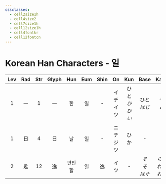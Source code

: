 ```yaml
---
cssclasses:
  - cell2size1h
  - cell4size2
  - cell7size1h
  - cell12size1h
  - cell4fontkr
  - cell12fontcn
---
```


# Korean Han Characters - 일

| Lev | Rad | Str | Glyph | Hun | Eum | Shin |    On    |       Kun       |      Base      |       Kana       | Simp | Man | Can  | Viet |
| :-: | :-: | :-: | :---: | :-: | :-: | :--: | :------: | :-------------: | :------------: | :--------------: | :--: | :-: | :--: | :--: |
|  1  |  一  |  1  |   一   |  한  |  일  |  -   | イチ<br>イツ | ひと<br>*ひ<br>ひい* |   ひと<br>*はじ*   |     つ<br>*め*     |  -   | yī  | jat1 | nhất |
|  1  |  日  |  4  |   日   |  날  |  일  |  -   | ニチ<br>ジツ |     ひ<br>か      |       -        |        -         |  -   | rì  | jat6 | nhật |
|  2  |  辵  | 12  |   逸   | 편안할 |  일  |  逸   |    イツ    |        -        | *そ<br>そ<br>はぐ* | *らす<br>れる<br>れる* |  -   | yì  | jat6 | dật  |

